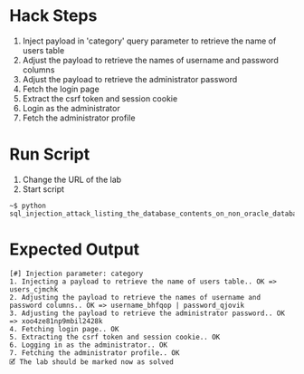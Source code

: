# Hack Steps

1. Inject payload in 'category' query parameter to retrieve the name of users table
2. Adjust the payload to retrieve the names of username and password columns
3. Adjust the payload to retrieve the administrator password
4. Fetch the login page
5. Extract the csrf token and session cookie
6. Login as the administrator
7. Fetch the administrator profile

# Run Script

1. Change the URL of the lab
2. Start script

```
~$ python sql_injection_attack_listing_the_database_contents_on_non_oracle_databases.py
```

# Expected Output

```
[#] Injection parameter: category
1. Injecting a payload to retrieve the name of users table.. OK => users_cjmchk
2. Adjusting the payload to retrieve the names of username and password columns.. OK => username_bhfqop | password_qjovik
3. Adjusting the payload to retrieve the administrator password.. OK => xoo4ze81np9mbil2428k
4. Fetching login page.. OK
5. Extracting the csrf token and session cookie.. OK
6. Logging in as the administrator.. OK
7. Fetching the administrator profile.. OK
🗹 The lab should be marked now as solved
```
